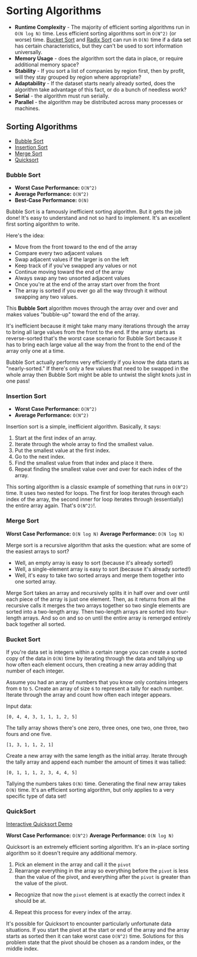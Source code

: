 # Sorting Algorithms

* **Runtime Complexity** - The majority of efficient sorting algorithms run in
  `O(N log N)` time. Less efficient sorting algorithms sort in `O(N^2)` (or
  worse) time.
  [Bucket Sort](https://en.wikipedia.org/wiki/Bucket_sort) and
  [Radix Sort](https://en.wikipedia.org/wiki/Radix_sort)
  can run in `O(N)` time if a data set has certain characteristics, but they
  can't be used to sort information universally.
* **Memory Usage** - does the algorithm sort the data in place, or require
  additional memory space?
* **Stability** - If you sort a list of companies by region first, then by
  profit, will they stay grouped by region where appropriate?
* **Adaptability** - If the dataset starts nearly already sorted, does the
  algorithm take advantage of this fact, or do a bunch of needless work?
* **Serial** - the algorithm must run serially.
* **Parallel** - the algorithm may be distributed across many processes or
  machines.

## Sorting Algorithms
* [Bubble Sort](https://en.wikipedia.org/wiki/Bubble__sort)
* [Insertion Sort](https://en.wikipedia.org/wiki/Insertion_sort)
* [Merge Sort](https://en.wikipedia.org/wiki/Merge_sort)
* [Quicksort](https://en.wikipedia.org/wiki/Quicksort)

### Bubble Sort
* **Worst Case Performance:** `O(N^2)`
* **Average Performance:** `O(N^2)`
* **Best-Case Performance:** `O(N)`

Bubble Sort is a famously inefficient sorting algorithm.
But it gets the job done! It's easy to understand and not so
hard to implement. It's an excellent first sorting algorithm
to write.

Here's the idea:
* Move from the front toward to the end of the array
* Compare every two adjacent values
* Swap adjacent values if the larger is on the left
* Keep track of if you've swapped any values or not
* Continue moving toward the end of the array
* Always swap any two unsorted adjacent values
* Once you're at the end of the array start over from the front
* The array is sorted if you ever go all the way through it
  without swapping any two values.

This **Bubble Sort** algorithm moves through the array over and over and makes
values "bubble-up" toward the end of the array.

It's inefficient because it might take many many iterations through
the array to bring all large values from the front to the end. If
the array starts as reverse-sorted that's the worst case scenario for
Bubble Sort because it has to bring each large value all the way from the
front to the end of the array only one at a time. 

Bubble Sort actually performs very efficiently if you know the data
starts as "nearly-sorted." If there's only a few values that need to
be swapped in the whole array then Bubble Sort might be able to untwist
the slight knots just in one pass!

### Insertion Sort
* **Worst Case Performance:** `O(N^2)`
* **Average Performance:** `O(N^2)`

Insertion sort is a simple, inefficient algorithm. Basically, it says:

1. Start at the first index of an array.
2. Iterate through the whole array to find the smallest value.
3. Put the smallest value at the first index.
4. Go to the next index.
5. Find the smallest value from that index and place it there.
6. Repeat finding the smallest value over and over for each index of the array.

This sorting algorithm is a classic example of something that runs in `O(N^2)`
time. It uses two nested for loops. The first for loop iterates through each
index of the array, the second inner for loop iterates through (essentially)
the entire array again. That's `O(N^2)`!.

### Merge Sort
**Worst Case Performance:** `O(N log N)`
**Average Performance:** `O(N log N)`

Merge sort is a recursive algorithm that asks the question: what are some of
the easiest arrays to sort?

* Well, an empty array is easy to sort (because it's already sorted!)
* Well, a single-element array is easy to sort (because it's already sorted!)
* Well, it's easy to take two sorted arrays and merge them together into one
  sorted array.

Merge Sort takes an array and recursively splits it in half over and over until
each piece of the array is just one element. Then, as it returns from all the
recursive calls it merges the two arrays together so two single elements are
sorted into a two-length array. Then two-length arrays are sorted into
four-length arrays. And so on and so on until the entire array is remerged
entirely back together all sorted.

### Bucket Sort
If you're data set is integers within a certain range you can create a sorted
copy of the data in `O(N)` time by iterating through the data and tallying up
how often each element occurs, then creating a new array adding that number
of each integer.

Assume you had an array of numbers that you know only contains integers from
`0` to `5`. Create an array of size `6` to represent a tally for each number.
Iterate through the array and count how often each integer appears.

Input data:

```
[0, 4, 4, 3, 1, 1, 1, 2, 5]
```

The tally array shows there's one zero, three ones, one two, one three, two
fours and one five.

```
[1, 3, 1, 1, 2, 1]
```

Create a new array with the same length as the initial array. Iterate through
the tally array and append each number the amount of times it was tallied:

```
[0, 1, 1, 1, 2, 3, 4, 4, 5]
```

Tallying the numbers takes `O(N)` time. Generating the final new array takes
`O(N)` time. It's an efficient sorting algorithm, but only applies to a very
specific type of data set!

### QuickSort
[Interactive Quicksort Demo](http://me.dt.in.th/page/Quicksort/)

**Worst Case Performance:** `O(N^2)`
**Average Performance:** `O(N log N)`

Quicksort is an extremely efficient sorting algorithm. It's an in-place sorting
algorithm so it doesn't require any additional memory.

1. Pick an element in the array and call it the `pivot`
2. Rearrange everything in the array so everything before the `pivot` is less
   than the value of the pivot, and everything after the `pivot` is greater
   than the value of the pivot.
  * Recognize that now the `pivot` element is at exactly the correct index it
    should be at.
4. Repeat this process for every index of the array.

It's possible for Quicksort to encounter particularly unfortunate data
situations. If you start the pivot at the start or end of the array and the
array starts as sorted then it can take worst case `O(N^2)` time. Solutions for
this problem state that the pivot should be chosen as a random index, or the
middle index.
